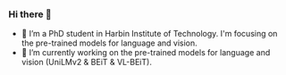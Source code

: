 ### Hi there 👋

- 💬 I’m a PhD student in Harbin Institute of Technology. I'm focusing on the pre-trained models for language and vision.
- 🔭 I’m currently working on the pre-trained models for language and vision (UniLMv2 & BEiT & VL-BEiT).
<!--
**addf400/addf400** is a ✨ _special_ ✨ repository because its `README.md` (this file) appears on your GitHub profile.

Here are some ideas to get you started:

- 🔭 I’m currently working on ...
- 🌱 I’m currently learning ...
- 👯 I’m looking to collaborate on ...
- 🤔 I’m looking for help with ...
- 💬 Ask me about ...
- 📫 How to reach me: ...
- 😄 Pronouns: ...
- ⚡ Fun fact: ...
-->
